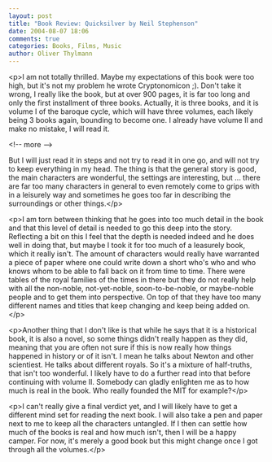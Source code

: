 ```yaml
---
layout: post
title: "Book Review: Quicksilver by Neil Stephenson"
date: 2004-08-07 18:06
comments: true
categories: Books, Films, Music
author: Oliver Thylmann
---
```



&lt;p&gt;I am not totally thrilled. Maybe my expectations of this book were too high, but it's not my problem he wrote Cryptonomicon ;). Don't take it wrong, I really like the book, but at over 900 pages, it is far too long and only the first installment of three books. Actually, it is three books, and it is volume I of the baroque cycle, which will have three volumes, each likely being 3 books again, bounding to become one. I already have volume II and make no mistake, I will read it.


&lt;!-- more --&gt;


But I will just read it in steps and not try to read it in one go, and will not try to keep everything in my head. The thing is that the general story is good, the main characters are wonderful, the settings are interesting, but ... there are far too many characters in general to even remotely come to grips with in a leisurely way and sometimes he goes too far in describing the surroundings or other things.&lt;/p&gt;

&lt;p&gt;I am torn between thinking that he goes into too much detail in the book and that this level of detail is needed to go this deep into the story. Reflecting a bit on this I feel that the depth is needed indeed and he does well in doing that, but maybe I took it for too much of a leasurely book, which it really isn't. The amount of characters would really have warranted a piece of paper where one could write down a short who's who and who knows whom to be able to fall back on it from time to time. There were tables of the royal families of the times in there but they do not really help with all the non-noble, not-yet-noble, soon-to-be-noble, or maybe-noble people and to get them into perspective. On top of that they have too many different names and titles that keep changing and keep being added on.&lt;/p&gt;

&lt;p&gt;Another thing that I don't like is that while he says that it is a historical book, it is also a novel, so some things didn't really happen as they did, meaning that you are often not sure if this is now really how things happened in history or of it isn't. I mean he talks about Newton and other scientiest. He talks about different royals. So it's a mixture of half-truths, that isn't too wonderful. I likely have to do a further read into that before continuing with volume II. Somebody can gladly enlighten me as to how much is real in the book. Who really founded the MIT for example?&lt;/p&gt;

&lt;p&gt;I can't really give a final verdict yet, and I will likely have to get a different mind set for reading the next book. I will also take a pen and paper next to me to keep all the characters untangled. If I then can settle how much of the books is real and how much isn't, then I will be a happy camper. For now, it's merely a good book but this might change once I got through all the volumes.&lt;/p&gt;



